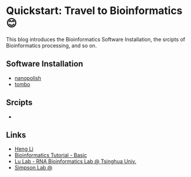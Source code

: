# Quickstart: Travel to Bioinformatics :blush:

This blog introduces the Bioinformatics Software Installation, the srcipts of Bioinformatics processing, and so on.


## Software Installation

- [nanopolish](https://github.com/guangzhaocs/bioinformatics-starter/blob/main/0.%20Software%20Installation/Nanopolish.md)
- [tombo](https://github.com/guangzhaocs/bioinformatics-starter/blob/main/0.%20Software%20Installation/Tombo.md)

## Srcipts

- 


## Links

- [Heng Li](http://www.liheng.org/)
- [Bioinformatics Tutorial - Basic](https://lulab2.gitbook.io/teaching/)
- [Lu Lab - RNA Bioinformatics Lab @ Tsinghua Univ.](https://www.ncrnalab.org/home/)
- [Simpson Lab @ ](https://simpsonlab.github.io/)
